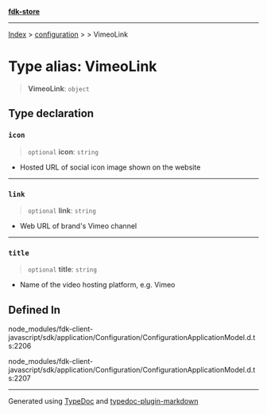 [**fdk-store**](../../../README.md)
***

[Index](../../../API.md) > [configuration](../../README.md) > [<internal>](../README.md) > VimeoLink

# Type alias: VimeoLink

> **VimeoLink**: `object`

## Type declaration

### `icon`

> `optional` **icon**: `string`

- Hosted URL of social icon image shown on the website

***

### `link`

> `optional` **link**: `string`

- Web URL of brand's Vimeo channel

***

### `title`

> `optional` **title**: `string`

- Name of the video hosting platform, e.g. Vimeo

## Defined In

node\_modules/fdk-client-javascript/sdk/application/Configuration/ConfigurationApplicationModel.d.ts:2206

node\_modules/fdk-client-javascript/sdk/application/Configuration/ConfigurationApplicationModel.d.ts:2207

***
Generated using [TypeDoc](https://typedoc.org/) and [typedoc-plugin-markdown](https://www.npmjs.com/package/typedoc-plugin-markdown)
